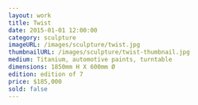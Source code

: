 ```yaml
---
layout: work
title: Twist
date: 2015-01-01 12:00:00
category: sculpture
imageURL: /images/sculpture/twist.jpg
thumbnailURL: /images/sculpture/twist-thumbnail.jpg
medium: Titanium, automotive paints, turntable
dimensions: 1850mm H X 600mm Ø
edition: edition of 7
price: $185,000
sold: false
---
```

